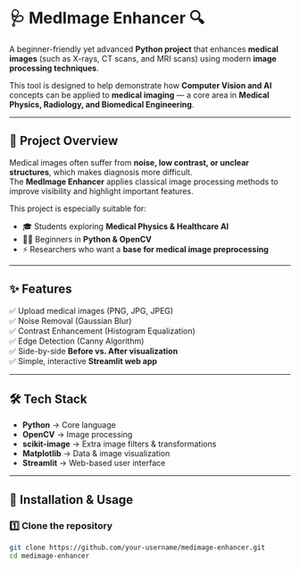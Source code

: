 # 🩺 MedImage Enhancer 🔍  

A beginner-friendly yet advanced **Python project** that enhances **medical images** (such as X-rays, CT scans, and MRI scans) using modern **image processing techniques**.  

This tool is designed to help demonstrate how **Computer Vision and AI** concepts can be applied to **medical imaging** — a core area in **Medical Physics, Radiology, and Biomedical Engineering**.  

---

## 📌 Project Overview  

Medical images often suffer from **noise, low contrast, or unclear structures**, which makes diagnosis more difficult.  
The **MedImage Enhancer** applies classical image processing methods to improve visibility and highlight important features.  

This project is especially suitable for:  
- 🎓 Students exploring **Medical Physics & Healthcare AI**  
- 🧑‍💻 Beginners in **Python & OpenCV**  
- ⚡ Researchers who want a **base for medical image preprocessing**  

---

## ✨ Features  

✅ Upload medical images (PNG, JPG, JPEG)  
✅ Noise Removal (Gaussian Blur)  
✅ Contrast Enhancement (Histogram Equalization)  
✅ Edge Detection (Canny Algorithm)  
✅ Side-by-side **Before vs. After visualization**  
✅ Simple, interactive **Streamlit web app**  

---

## 🛠️ Tech Stack  

- **Python** → Core language  
- **OpenCV** → Image processing  
- **scikit-image** → Extra image filters & transformations  
- **Matplotlib** → Data & image visualization  
- **Streamlit** → Web-based user interface  

---

## 🚀 Installation & Usage  

### 1️⃣ Clone the repository  
```bash
git clone https://github.com/your-username/medimage-enhancer.git
cd medimage-enhancer
